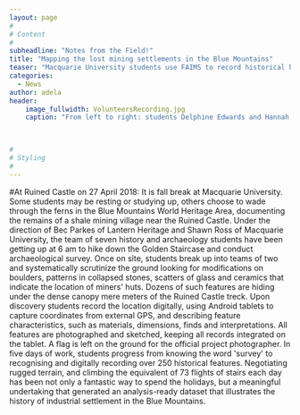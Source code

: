 ```yaml
---
layout: page
#
# Content
#
subheadline: "Notes from the Field!"
title: "Mapping the lost mining settlements in the Blue Mountains"
teaser: "Macquarie University students use FAIMS to record historical heritage around the Ruined Castle"
categories:
  - News
author: adela
header:
    image_fullwidth: VolunteersRecording.jpg
    caption: "From left to right: students Delphine Edwards and Hannah Kelly, and archaeology lecturer Susan Lupack. Image by Adela Sobotkova, under CC-BY-SA 2013. " 
    


#
# Styling
#
---
```


#At Ruined Castle on 27 April 2018: It is fall break at Macquarie University. Some students may be resting or studying up, others choose to wade through the ferns in the Blue Mountains World Heritage Area, documenting the remains of a shale mining village near the Ruined Castle. Under the direction of Bec Parkes of Lantern Heritage and Shawn Ross of 
Macquarie University, the team 
of 
seven history and archaeology students have been getting up at 6 am to hike down the Golden Staircase and conduct archaeological survey. Once on site, students break up into teams of two and systematically scrutinize the ground looking for modifications on boulders, patterns in collapsed stones, scatters of glass and ceramics that indicate the location of miners' huts. Dozens of such features are hiding under the dense canopy mere meters of the Ruined Castle treck. Upon discovery students record the location digitally, using Android tablets to capture coordinates from external GPS, and describing feature characteristics, such as materials, dimensions, finds and interpretations. All features are photographed and sketched, keeping all records integrated on the tablet. A flag is left on the ground for the official project photographer. In five days of work, students progress from knowing the word 'survey' to recognising and digitally recording over 250 historical features. Negotiating rugged terrain, and climbing the equivalent of 73 flights of stairs each day has been not only a fantastic way to spend the holidays, but a meaningful undertaking that generated an analysis-ready dataset that illustrates the history of industrial settlement in the Blue Mountains.  
